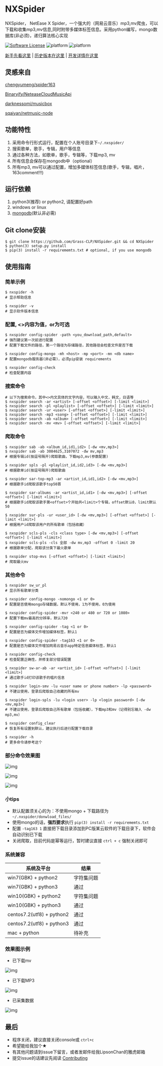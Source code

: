 NXSpider
=================

NXSpider， NetEase X Spider，一个强大的（网易云音乐）mp3,mv爬虫，可以下载和收集mp3,mv信息,同时附带多媒体标签信息。采用python编写，mongo数据库(非必须)，递归算法核心实现

[![Software License](https://img.shields.io/pypi/l/Django.svg)](LICENSE.md)
![platform](https://img.shields.io/badge/python-2.7-green.svg)
![platform](https://img.shields.io/badge/python-3.5-green.svg)

[新手先看这里](SIMPLE_USE.md) | [历史版本在这里](VERSION.md) | [开发详情在这里](DEV.md)

## 灵感来自

[chengyumeng/spider163](https://github.com/chengyumeng/spider163)

[Binaryify/NeteaseCloudMusicApi](https://github.com/Binaryify/NeteaseCloudMusicApi)

[darknessomi/musicbox](https://github.com/darknessomi/musicbox)

[sqaiyan/netmusic-node](https://github.com/sqaiyan/netmusic-node)

## 功能特性
1. 采用命令行形式运行，配置在个人账号目录下```~/.nxspider/```
2. 搜索歌单，歌手，专辑，用户等信息
3. 通过各种方法，如歌单，歌手，专辑等，下载mp3, mv
4. 所有信息会保存在mongodb中（optional）
5. 所有mp3, mv可以通过配置，增加多媒体标签信息(歌手，专辑，唱片，163comment!!!)

## 运行依赖
1. python3(推荐) or python2, 请配置好path
2. windows or linux
3. [mongodb](https://docs.mongodb.com/manual/installation/)(默认非必需)

## Git clone安装
    $ git clone https://github.com/Grass-CLP/NXSpider.git && cd NXSpider
    $ python(3) setup.py install
    $ pip(3) install -r requirememts.txt # optional, if you use mongodb

## 使用指南
### 简单示例
	$ nxspider -h
	# 显示帮助信息

	$ nxspider -v
	# 显示软件版本信息

### 配置, <>内容为值，or为可选
	$ nxspider config-spider -path <you_download_path,default>
	# 强烈建议第一次前进行配置
	# 配置下载文件的路径，第一个路径为存储路径，其他路径会检查文件是否下载 

	$ nxspider config-mongo -mh <host> -mp <port> -mn <db name>
	# 配置mongodb服务器(非必需)，必须pip安装 requirements

	$ nxspider config-check
	# 检查配置内容

### 搜索命令
	# 以下为搜索命令，其中<>内文具体的文字内容，可以输入中文，韩文，日语等
	$ nxspider search -ar <artist> [-offset <offset>] [-limit <limit>]
	$ nxspider search -pl <playlist> [-offset <offset>] [-limit <limit>]
	$ nxspider search -ur <user> [-offset <offset>] [-limit <limit>]
	$ nxspider search -mp3 <song> [-offset <offset>] [-limit <limit>]
	$ nxspider search -ab <album> [-offset <offset>] [-limit <limit>]
	$ nxspider search -mv <mv> [-offset <offset>] [-limit <limit>]

### 爬取命令
	$ nxspider sab -ab <album_id,id1,id2> [-dw <mv,mp3>]
    $ nxspider sab -ab 3084625,3107072 -dw mv,mp3
	# 根据专辑id(按逗号隔开)爬取歌曲，下载mp3,mv(参数配置)

	$ nxspider spls -pl <playlist_id,id2,id3> [-dw <mv,mp3>]
	# 根据歌单id(按逗号隔开)爬取歌曲

	$ nxspider sar-top-mp3 -ar <artist_id,id1,id2> [-dw <mv,mp3>]
	# 根据歌手id爬取该歌手top50首

	$ nxspider sar-albums -ar <artist_id,id1> [-dw <mv,mp3>] [-offset <offset>] [-limit <limit>]
	# 根据歌手id爬取该歌手第<offset>个开始共<limit>个专辑，offset默认0，limit默认50

	$ nxspider sur-pls -ur <user_id> [-dw <mv,mp3>] [-offset <offset>] [-limit <limit>]
	# 根据用户id爬取该用户的所有歌单（包括收藏）

	$ nxspider scls-pls -cls <class type> [-dw <mv,mp3>] [-offset <offset>] [-limit <limit>]
	$ nxspider scls-pls -cls 全部 -dw mv,mp3 -offset 0 -limit 20
	# 根据歌单分配，爬取该分类下最火歌单

	$ nxspider stop-mvs [-offset <offset>] [-limit <limit>]
	# 爬取最火mv

### 其他命令
	$ nxspider sw_ur_pl
	# 显示所有歌单分类

	$ nxspider config-mongo -nomongo <1 or 0>
	# 配置是否使用mongo存储数据，默认不使用，1为不使用，0为使用

	$ nxspider config-spider -mvr <240 or 480 or 720 or 1080>
	# 配置下载mv最高的分辨率，默认720

	$ nxspider config-spider -tag <1 or 0>
	# 配置是否为媒体文件增加媒体标签，默认1

	$ nxspider config-spider -tag163 <1 or 0>
	# 配置是否为媒体文件增加网易云音乐app特定信息媒体标签，默认1

	$ nxspider config-check
	# 检查配置正确性，并修复部分错误配置

	$ nxspider sw-ar-ab -ar <artist_id> [-offset <offset>] [-limit <limit>]
	# 通过歌手id打印该歌手的唱片信息

	$ nxspider login-smv -lu <user name or phone number> -lp <password>
	# 不建议使用，登录后爬取自己收藏的所有mv

	$ nxspider login-spls -lu <login user> -lp <login password> [-dw <mv,mp3>]
	# 不建议使用，登录后爬取自己所有歌单（包括收藏），下载mp3和mv（记得别忘输入 -dw mp3,mv）

	$ nxspider config_clear
	# 恢复所有设置到默认，建议执行后进行配置下载目录

	$ nxspider -h
	# 更多命令请参考这个

### 部分命令效果图
![img](img/search_ab.png)

![img](img/spider_spls.png)

![img](img/sar-top-mp3.png)

### 小tips
- 默认配置须关心的为：不使用mongo + 下载路径为 `~/.nxspider/donwload_files/`
- 使用mongo的话，**强烈要求**执行 `pip(3) install -r requirememts.txt`
- 配置 ```-tag163 1``` 直接把下载目录添加到PC版某云软件的下载目录下，软件会自动识别已下载
- 关闭爬取，目前代码是幂等运行，暂时建议直接 ```ctrl + c``` 强制关闭即可


### 系统兼容
| 系统及平台  |   结果     |
|   ---     |    ---    |
| win7(GBK) + python2 | 字符集问题 |
| win7(GBK) + python3 | 通过 |
| win10(GBK) + python2 | 字符集问题 |
| win10(GBK) + python3 | 通过 |
| centos7.2(utf8) + python2 | 通过 |
| centos7.2(utf8) + python3 | 通过 |
| mac + python | 待补充 |
</table>

### 效果图示例
- 已下载mv

![img](img/mv_download.png)

- 已下载MP3

![img](img/mp3_download.png)

- 已采集数据

![img](img/mongodb_data.png)

## 最后
- 程序关闭，建议直接关闭console或 `ctrl+c`
- 希望能给我加个★
- 有其他问题请到issue下留言，或者发邮件给我LipsonChan的雅虎邮箱
- 提交issue的话建议先阅读 [Contributing](CONTRIBUTING.rst)